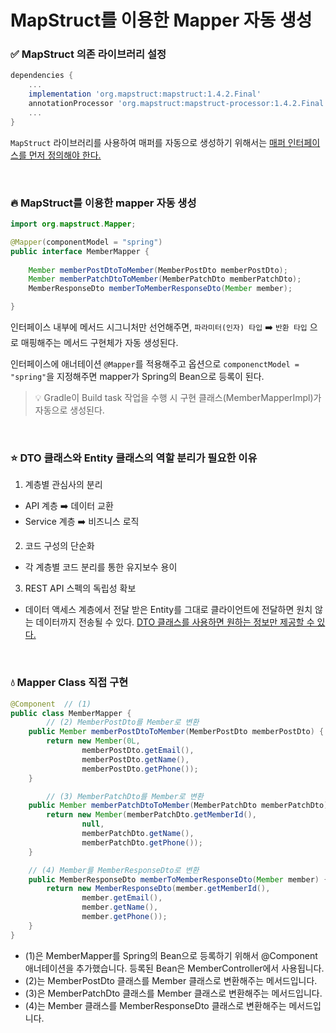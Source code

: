 # MapStruct를 이용한 Mapper 자동 생성

### ✅ MapStruct 의존 라이브러리 설정
```gradle
dependencies {
    ...
    implementation 'org.mapstruct:mapstruct:1.4.2.Final'
	annotationProcessor 'org.mapstruct:mapstruct-processor:1.4.2.Final'
    ...
}
```

`MapStruct` 라이브러리를 사용하여 매퍼를 자동으로 생성하기 위해서는 <u>매퍼 인터페이스를 먼저 정의해야 한다.</u>

<br>

### 🔥 MapStruct를 이용한 mapper 자동 생성
```Java
import org.mapstruct.Mapper;

@Mapper(componentModel = "spring")
public interface MemberMapper {
    
    Member memberPostDtoToMember(MemberPostDto memberPostDto);
    Member memberPatchDtoToMember(MemberPatchDto memberPatchDto);
    MemberResponseDto memberToMemberResponseDto(Member member);

}
```
인터페이스 내부에 메서드 시그니처만 선언해주면, `파라미터(인자) 타입` ➡️ `반환 타입` 으로 매핑해주는 메서드 구현체가 자동 생성된다.


인터페이스에 애너테이션 `@Mapper`를 적용해주고 옵션으로 `componenctModel = "spring"`을 지정해주면 mapper가 Spring의 Bean으로 등록이 된다.

> 💡 Gradle이 Build task 작업을 수행 시 구현 클래스(MemberMapperImpl)가 자동으로 생성된다.

<br>

### ⭐️ DTO 클래스와 Entity 클래스의 역할 분리가 필요한 이유

1. 계층별 관심사의 분리
- API 계층 ➡️ 데이터 교환
- Service 계층 ➡️ 비즈니스 로직

2. 코드 구성의 단순화
- 각 계층별 코드 분리를 통한 유지보수 용이
  
3. REST API 스펙의 독립성 확보
- 데이터 액세스 계층에서 전달 받은 Entity를 그대로 클라이언트에 전달하면 원치 않는 데이터까지 전송될 수 있다. <u>DTO 클래스를 사용하면 원하는 정보만 제공할 수 있다.</u>

<br>

### 💧 Mapper Class 직접 구현

```java
@Component  // (1)
public class MemberMapper {
		// (2) MemberPostDto를 Member로 변환
    public Member memberPostDtoToMember(MemberPostDto memberPostDto) {
        return new Member(0L,
                memberPostDto.getEmail(), 
                memberPostDto.getName(), 
                memberPostDto.getPhone());
    }

		// (3) MemberPatchDto를 Member로 변환
    public Member memberPatchDtoToMember(MemberPatchDto memberPatchDto) {
        return new Member(memberPatchDto.getMemberId(),
                null, 
                memberPatchDto.getName(), 
                memberPatchDto.getPhone());
    }

    // (4) Member를 MemberResponseDto로 변환
    public MemberResponseDto memberToMemberResponseDto(Member member) {
        return new MemberResponseDto(member.getMemberId(),
                member.getEmail(), 
                member.getName(), 
                member.getPhone());
    }
}
```

- (1)은 MemberMapper를 Spring의 Bean으로 등록하기 위해서 @Component 애너테이션을 추가했습니다. 등록된 Bean은 MemberController에서 사용됩니다.
- (2)는 MemberPostDto 클래스를 Member 클래스로 변환해주는 메서드입니다.
- (3)은 MemberPatchDto 클래스를 Member 클래스로 변환해주는 메서드입니다.
- (4)는 Member 클래스를 MemberResponseDto 클래스로 변환해주는 메서드입니다.